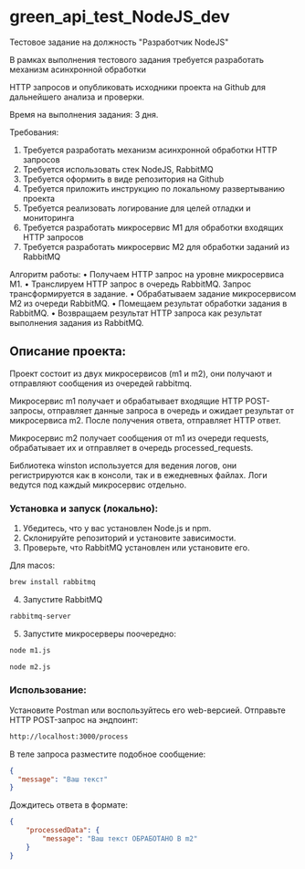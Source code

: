 # green_api_test_NodeJS_dev
Тестовое задание на должность "Разработчик NodeJS"

В рамках выполнения тестового задания требуется разработать механизм асинхронной обработки

HTTP запросов и опубликовать исходники проекта на Github для дальнейшего анализа и проверки.

Время на выполнения задания: 3 дня.

Требования:
1. Требуется разработать механизм асинхронной обработки HTTP запросов
2. Требуется использовать стек NodeJS, RabbitMQ
3. Требуется оформить в виде репозитория на Github
4. Требуется приложить инструкцию по локальному развертыванию проекта
5. Требуется реализовать логирование для целей отладки и мониторинга
6. Требуется разработать микросервис М1 для обработки входящих HTTP запросов
7. Требуется разработать микросервис М2 для обработки заданий из RabbitMQ

Алгоритм работы:
• Получаем HTTP запрос на уровне микросервиса М1.
• Транслируем HTTP запрос в очередь RabbitMQ. Запрос трансформируется в задание.
• Обрабатываем задание микросервисом М2 из очереди RabbitMQ.
• Помещаем результат обработки задания в RabbitMQ.
• Возвращаем результат HTTP запроса как результат выполнения задания из RabbitMQ.

## Описание проекта:
Проект состоит из двух микросервисов (m1 и m2), они получают и отправляют сообщения из очередей rabbitmq.

Микросервис m1 получает и обрабатывает входящие HTTP POST-запросы, отправляет данные запроса в очередь и ожидает результат от микросервиса m2. После получения ответа, отправляет HTTP ответ.

Микросервис m2 получает сообщения от m1 из очереди requests, обрабатывает их и отправляет в очередь processed_requests.

Библиотека winston используется для ведения логов, они регистрируются как в консоли, так и в ежедневных файлах. Логи ведутся под каждый микросервис отдельно.

### Установка и запуск (локально):
1. Убедитесь, что у вас установлен Node.js и npm.
2. Склонируйте репозиторий и установите зависимости.
3. Проверьте, что RabbitMQ установлен или установите его.

Для macos:
```bash
brew install rabbitmq
```
4. Запустите RabbitMQ
```bash
rabbitmq-server
```
5. Запустите микросерверы поочередно:
```bash
node m1.js

node m2.js
```
### Использование:
Установите Postman или воспользуйтесь его web-версией.
Отправьте HTTP POST-запрос на эндпоинт:
```bash
http://localhost:3000/process
```
В теле запроса разместите подобное сообщение:
```json
{
  "message": "Ваш текст"
}
```
Дождитесь ответа в формате:
```json
{
    "processedData": {
        "message": "Ваш текст ОБРАБОТАНО В m2"
    }
}
```